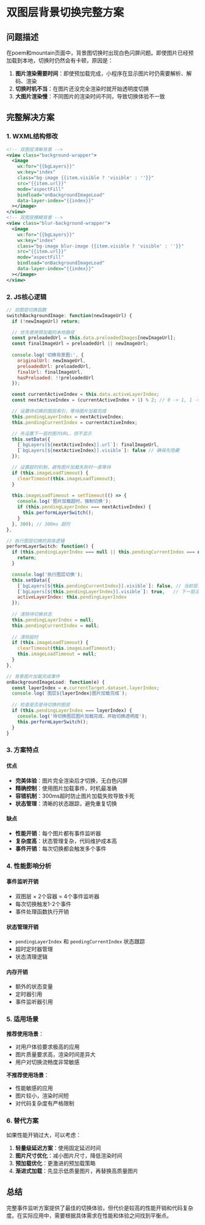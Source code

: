 # 双图层背景切换完整方案

## 问题描述

在poem和mountain页面中，背景图切换时出现白色闪屏问题。即使图片已经预加载到本地，切换时仍然会有卡顿，原因是：

1. **图片渲染需要时间**：即使预加载完成，小程序在显示图片时仍需要解析、解码、渲染
2. **切换时机不当**：在图片还没完全渲染时就开始透明度切换
3. **大图片渲染慢**：不同图片的渲染时间不同，导致切换体验不一致

## 完整解决方案

### 1. WXML结构修改

```xml
<!-- 双图层清晰背景 -->
<view class="background-wrapper">
  <image 
    wx:for="{{bgLayers}}" 
    wx:key="index" 
    class="bg-image {{item.visible ? 'visible' : ''}}" 
    src="{{item.url}}"
    mode="aspectFill"
    bindload="onBackgroundImageLoad"
    data-layer-index="{{index}}"
  ></image>
</view>
<!-- 双图层模糊背景 -->
<view class="blur-background-wrapper">
  <image 
    wx:for="{{bgLayers}}" 
    wx:key="index" 
    class="bg-image blur-image {{item.visible ? 'visible' : ''}}" 
    src="{{item.url}}"
    mode="aspectFill"
    bindload="onBackgroundImageLoad"
    data-layer-index="{{index}}"
  ></image>
</view>
```

### 2. JS核心逻辑

```javascript
// 双图层切换函数
switchBackgroundImage: function(newImageUrl) {
  if (!newImageUrl) return;

  // 优先使用预加载的本地路径
  const preloadedUrl = this.data.preloadedImages[newImageUrl];
  const finalImageUrl = preloadedUrl || newImageUrl;
  
  console.log('切换背景图:', {
    originalUrl: newImageUrl,
    preloadedUrl: preloadedUrl,
    finalUrl: finalImageUrl,
    hasPreloaded: !!preloadedUrl
  });

  const currentActiveIndex = this.data.activeLayerIndex;
  const nextActiveIndex = (currentActiveIndex + 1) % 2; // 0 -> 1, 1 -> 0

  // 设置待切换的图层索引，等待图片加载完成
  this.pendingLayerIndex = nextActiveIndex;
  this.pendingCurrentIndex = currentActiveIndex;

  // 先设置下一层的图片URL，但不显示
  this.setData({
    [`bgLayers[${nextActiveIndex}].url`]: finalImageUrl,
    [`bgLayers[${nextActiveIndex}].visible`]: false // 确保先隐藏
  });

  // 设置超时机制，避免图片加载失败时一直等待
  if (this.imageLoadTimeout) {
    clearTimeout(this.imageLoadTimeout);
  }
  
  this.imageLoadTimeout = setTimeout(() => {
    console.log('图片加载超时，强制切换');
    if (this.pendingLayerIndex === nextActiveIndex) {
      this.performLayerSwitch();
    }
  }, 300); // 300ms 超时
},

// 执行图层切换的具体逻辑
performLayerSwitch: function() {
  if (this.pendingLayerIndex === null || this.pendingCurrentIndex === null) {
    return;
  }

  console.log('执行图层切换');
  this.setData({
    [`bgLayers[${this.pendingCurrentIndex}].visible`]: false, // 当前层淡出
    [`bgLayers[${this.pendingLayerIndex}].visible`]: true,   // 下一层淡入
    activeLayerIndex: this.pendingLayerIndex
  });
  
  // 清除待切换状态
  this.pendingLayerIndex = null;
  this.pendingCurrentIndex = null;
  
  // 清除超时
  if (this.imageLoadTimeout) {
    clearTimeout(this.imageLoadTimeout);
    this.imageLoadTimeout = null;
  }
},

// 背景图片加载完成事件
onBackgroundImageLoad: function(e) {
  const layerIndex = e.currentTarget.dataset.layerIndex;
  console.log(`图层${layerIndex}图片加载完成`);
  
  // 检查是否是待切换的图层
  if (this.pendingLayerIndex === layerIndex) {
    console.log('待切换图层图片加载完成，开始切换透明度');
    this.performLayerSwitch();
  }
}
```

### 3. 方案特点

#### 优点
- **完美体验**：图片完全渲染后才切换，无白色闪屏
- **精确控制**：使用图片加载事件，时机最准确
- **容错机制**：300ms超时防止图片加载失败导致卡死
- **状态管理**：清晰的状态跟踪，避免重复切换

#### 缺点
- **性能开销**：每个图片都有事件监听器
- **复杂度高**：状态管理复杂，代码维护成本高
- **事件开销**：每次切换都会触发多个事件

### 4. 性能影响分析

#### 事件监听开销
- 双图层 × 2个容器 = 4个事件监听器
- 每次切换触发1-2个事件
- 事件处理函数执行开销

#### 状态管理开销
- `pendingLayerIndex` 和 `pendingCurrentIndex` 状态跟踪
- 超时定时器管理
- 状态清理逻辑

#### 内存开销
- 额外的状态变量
- 定时器引用
- 事件监听器引用

### 5. 适用场景

**推荐使用场景**：
- 对用户体验要求极高的应用
- 图片质量要求高，渲染时间差异大
- 用户对切换流畅度非常敏感

**不推荐使用场景**：
- 性能敏感的应用
- 图片较小，渲染时间短
- 对代码复杂度有严格限制

### 6. 替代方案

如果性能开销过大，可以考虑：

1. **轻量级延迟方案**：使用固定延迟时间
2. **图片尺寸优化**：减小图片尺寸，降低渲染时间
3. **预加载优化**：更激进的预加载策略
4. **渐进式加载**：先显示低质量图片，再替换高质量图片

## 总结

完整事件监听方案提供了最佳的切换体验，但代价是较高的性能开销和代码复杂度。在实际应用中，需要根据具体需求在性能和体验之间找到平衡点。

